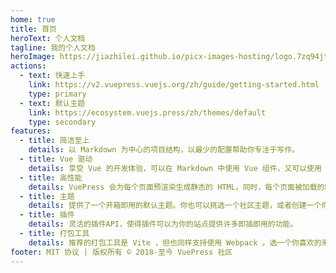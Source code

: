 ```yaml
---
home: true
title: 首页
heroText: 个人文档
tagline: 我的个人文档
heroImage: https://jiazhilei.github.io/picx-images-hosting/logo.7zq94jtcuj.webp
actions:
  - text: 快速上手
    link: https://v2.vuepress.vuejs.org/zh/guide/getting-started.html
    type: primary
  - text: 默认主题
    link: https://ecosystem.vuejs.press/zh/themes/default
    type: secondary
features:
  - title: 简洁至上
    details: 以 Markdown 为中心的项目结构，以最少的配置帮助你专注于写作。
  - title: Vue 驱动
    details: 享受 Vue 的开发体验，可以在 Markdown 中使用 Vue 组件，又可以使用 Vue 来开发自定义主题。
  - title: 高性能
    details: VuePress 会为每个页面预渲染生成静态的 HTML，同时，每个页面被加载的时候，将作为 SPA 运行。
  - title: 主题
    details: 提供了一个开箱即用的默认主题。你也可以挑选一个社区主题，或者创建一个你自己的主题。
  - title: 插件
    details: 灵活的插件API，使得插件可以为你的站点提供许多即插即用的功能。
  - title: 打包工具
    details: 推荐的打包工具是 Vite ，但也同样支持使用 Webpack 。选一个你喜欢的来使用吧！
footer: MIT 协议 | 版权所有 © 2018-至今 VuePress 社区
---
```

